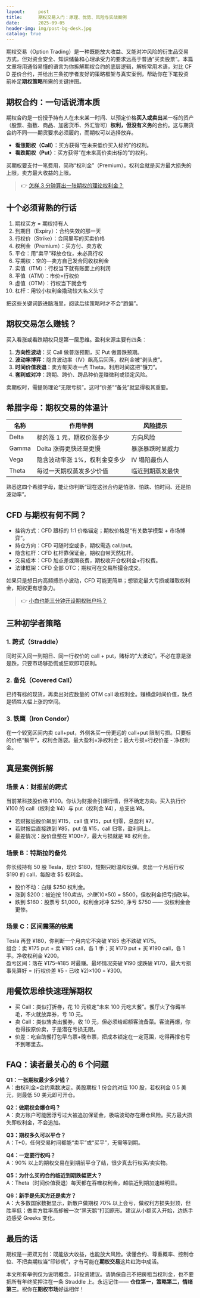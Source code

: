 ```yaml
---
layout:     post
title:      期权交易入门：原理、优势、风险与实战案例
date:       2025-09-05
header-img: img/post-bg-desk.jpg
catalog: true
---
```


期权交易（Option Trading）是一种既能放大收益、又能对冲风险的衍生品交易方式，但对资金安全、知识储备和心理承受力的要求远高于普通“买卖股票”。本篇文章将用通俗易懂的语言为你拆解期权合约的底层逻辑，解析常用术语，对比 CF​​D 差价合约，并给出三条初学者友好的策略框架与真实案例，帮助你在下笔投资前补足**期权策略**所需的关键拼图。

## 期权合约：一句话说清本质

期权合约是一份授予持有人在未来某一时间、以预定价格**买入或卖出**某一标的资产（股票、指数、商品、加密货币、外汇皆可）**权利，但没有义务**的合约。这与期货合约不同——期货要求必须履约，而期权可以选择放弃。  
- **看涨期权（Call）**：买方获得“在未来低价买入标的”的权利。  
- **看跌期权（Put）**：买方获得“在未来高价卖出标的”的权利。  

买期权要支付一笔费用，简称“权利金”（Premium）。权利金就是买方最大损失的上限，卖方最大收益的上限。

> 👉 [怎样 3 分钟算出一张期权的理论权利金？](https://okxdog.com/)

## 十个必须背熟的行话

1. 期权买方 = 期权持有人  
2. 到期日（Expiry）：合约失效的那一天  
3. 行权价（Strike）：合同里写的买卖价格  
4. 权利金（Premium）：买方付、卖方收  
5. 平仓：用“卖平”释放仓位，未必真行权  
6. 写期权：空的—卖方自己发合同收权利金  
7. 实值（ITM）：行权当下就有账面上的利润  
8. 平值（ATM）：市价=行权价  
9. 虚值（OTM）：行权当下就会亏  
10. 杠杆：用较小权利金撬动较大名义头寸  

把这些关键词嵌进脑海里，阅读后续策略时才不会“跑偏”。

## 期权交易怎么赚钱？

买入看涨或看跌期权只是第一层思维。盈利来源主要有四条：

1. **方向性波动**：买 Call 做普涨预期，买 Put 做普跌预期。  
2. **波动率博弈**：隐含波动率（IV）飙高后回落，权利金被“剥头皮”。  
3. **时间价值衰退**：卖方每天收一点 Theta，利用时间这把“镰刀”。  
4. **套利或对冲**：跨期、跨价、跨品种价差赚微利或锁定风险。  

卖期权时，需提防理论“无限亏损”。这时“价差”“备兑”就显得极其重要。

## 希腊字母：期权交易的体温计

| 名称   | 作用举例 | 风险提示 |
|--------|----------|----------|
| Delta  | 标的涨 1 元，期权价涨多少 | 方向风险 |
| Gamma  | Delta 涨得更快还是更慢 | 暴涨暴跌时显威力 |
| Vega   | 隐含波动率涨 1%，权利金变多少 | IV 塌陷最伤人 |
| Theta  | 每过一天期权蒸发多少价值 | 临近到期蒸发最快 |

熟悉这四个希腊字母，能让你判断“现在这张合约是怕涨、怕跌、怕时间、还是怕波动率”。

## CFD 与期权有何不同？

- 挂钩方式：CFD 跟标的 1:1 价格锚定；期权价格是“有关数学模型 + 市场博弈”。  
- 持仓方向：CFD 可随时空或多，期权需选 call/put。  
- 隐含杠杆：CFD 杠杆靠保证金，期权自带天然杠杆。  
- 交易成本：CFD 加点差或隔夜费，期权收开仓权利金+行权费。  
- 法律框架：CFD 全部 OTC；期权可在交易所撮合成交。  

如果只是想日内高频搏杀小波动，CFD 可能更简单；想锁定最大亏损或赚取权利金，期权更有想象力。

> 👉 [小白也能三分钟开设期权账户吗？](https://okxdog.com/)

## 三种初学者策略

### 1. 跨式（Straddle）
同时买入同一到期日、同一行权价的 call + put，赌标的“大波动”。不必在意是涨是跌，只要市场够恐慌或狂欢即可获利。

### 2. 备兑（Covered Call）
已持有标的现货，再卖出对应数量的 OTM call 收权利金。赚横盘时间价值，缺点是牺牲大幅上涨的空间。

### 3. 铁鹰（Iron Condor）
在一个较宽区间内卖 call+put，外侧各买一份更远的 call+put 限制亏损。只要标的价格“躺平”，权利金落袋。最大盈利=净权利金；最大亏损=行权价差 - 净权利金。

## 真是案例拆解

### 场景 A：财报前的跨式
当前某科技股价格 ¥100。你认为财报会引爆行情，但不确定方向。买入执行价 ¥100 的 call（权利金 ¥4）与 put（权利金 ¥4），总支出 ¥8。  
- 若财报后股价飙到 ¥115，call 值 ¥15，put 归零，总盈利 ¥7。  
- 若财报后直接跌到 ¥85，put 值 ¥15，call 归零，盈利同上。  
- 最差情况：股价盘整在 ¥100±7，最大亏损就是 ¥8 权利金。

### 场景 B：特斯拉的备兑
你长线持有 50 股 Tesla，现价 $180，短期只盼温和反弹。卖出一个月后行权 $190 的 call，每股收 $5 权利金。  
- 股价不动：白赚 $250 权利金。  
- 涨到 $200：被迫按 $190 卖出，少赚 ($10×50) = $500，但权利金把亏损砍半。  
- 跌到 $160：股票亏 $1,000，权利金对冲 $250, 净亏 $750 —— 没权利金会更惨。

### 场景 C：区间震荡的铁鹰
Tesla 再登 ¥180，你判断一个月内它不突破 ¥185 也不跌破 ¥175。  
组合：卖 ¥175 put + 卖 ¥185 call，各 1 手；买 ¥170 put + 买 ¥190 call，各 1 手。净收权利金 ¥200。  
盈亏区间：落在 ¥175–¥185 时最赚。最坏情况突破 ¥190 或跌破 ¥170，最大亏损事先算好 = (行权价差 ¥5 - 已收 ¥2)×100 = ¥300。

## 用餐饮思维快速理解期权

- 买 Call：类似打折券，花 10 元锁定“未来 100 元吃大餐”。餐厅火了你薅羊毛，不火就放弃券，亏 10 元。  
- 卖 Call：类似售卖出餐券，收 10 元，但必须给超额客流备菜。客流再爆，你也得按原价卖，于是潜在亏损无限。  
- 价差：吃自助餐打包早鸟票+晚市票，把成本锁定在一定范围，吃得再撑也亏不到哪里去。

## FAQ：读者最关心的 6 个问题

**Q1：一张期权最少多少钱？**  
A：由权利金×合约乘数决定。美股期权 1 份合约对应 100 股，若权利金 0.5 美元，则最低 50 美元即可开仓。  

**Q2：做期权会爆仓吗？**  
A：卖方账户可能因浮亏过大被追加保证金，极端波动存在爆仓风险。买方最大损失即权利金，不会追加。  

**Q3：期权多久可以平仓？**  
A：T+0，任何交易时间都能“卖平”或“买平”，无需等到期。  

**Q4：一定要行权吗？**  
A：90% 以上的期权交易在到期前平仓了结，很少真去行权买/卖实物。  

**Q5：为什么买的合约临近到期跌幅更大？**  
A：Theta（时间价值衰退）每天都在吞噬权利金，越临近到期加速越明显。  

**Q6：新手是先买方还是卖方？**  
A：大多数国家数据显示，新散户做期权 70% 以上会亏，做权利方损失封顶，但胜率低；做卖方胜率高却被一次“黑天鹅”打回原形。建议从小额买入开始，边练手边感受 Greeks 变化。

## 最后的话

期权是一把双刃剑：既能放大收益，也能放大风险。读懂合约、尊重概率、控制仓位、不把卖期权当“印钞机”，才有可能在**期权交易**这片红海中成活。

本文所有举例仅为说明概念，非投资建议。请确保自己不把房租当权利金，也不要把所有年终奖押注在一条 Straddle 上。永远记住—— **仓位第一，策略第二，情绪第三**。祝你在**期权市场**好运相伴！
